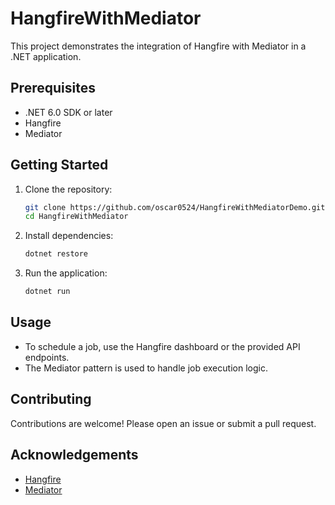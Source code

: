 # HangfireWithMediator

This project demonstrates the integration of Hangfire with Mediator in a .NET application.

## Prerequisites

- .NET 6.0 SDK or later
- Hangfire
- Mediator

## Getting Started

1. Clone the repository:
    ```sh
    git clone https://github.com/oscar0524/HangfireWithMediatorDemo.git
    cd HangfireWithMediator
    ```

2. Install dependencies:
    ```sh
    dotnet restore
    ```

3. Run the application:
    ```sh
    dotnet run
    ```

## Usage

- To schedule a job, use the Hangfire dashboard or the provided API endpoints.
- The Mediator pattern is used to handle job execution logic.

## Contributing

Contributions are welcome! Please open an issue or submit a pull request.

## Acknowledgements

- [Hangfire](https://www.hangfire.io/)
- [Mediator](https://github.com/jbogard/MediatR)
